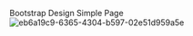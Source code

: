 Bootstrap Design Simple Page
![eb6a19c9-6365-4304-b597-02e51d959a5e](https://github.com/user-attachments/assets/edd26912-76aa-44a8-b636-a6bcc7ade5fa)

